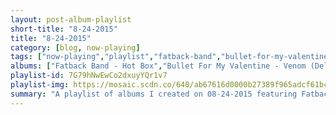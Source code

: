 ```yaml
---
layout: post-album-playlist
short-title: "8-24-2015"
title: "8-24-2015"
category: [blog, now-playing]
tags: ["now-playing","playlist","fatback-band","bullet-for-my-valentine","various-artists","the-world-is-a-beautiful-place-&-i-am-no-longer-afraid-to-die","the-octopus-project","wavves","dire-straits","b.r.gibson","various-artists","various-artists"]
albums: ["Fatback Band - Hot Box","Bullet For My Valentine - Venom (Deluxe Edition)","Various Artists - Stupid and Weird","The World Is A Beautiful Place & I Am No Longer Afraid To Die - Between Bodies","The Octopus Project - Hello, Avalanche","Wavves - King Of The Beach","Dire Straits - Brothers in Arms","b.r.gibson - Roads","Various Artists - English Graffiti (Deluxe)","Various Artists - Hello, I'm Johnny Cash"]
playlist-id: 7G79hNwEwCo2dxuyYQr1v7
playlist-img: https://mosaic.scdn.co/640/ab67616d0000b27389f965adcf61bcfd4c341baeab67616d0000b273b5836f92f626bb4fe05b016aab67616d0000b273bf26d4338c76da7520c0181aab67616d0000b273f44daf7ddb1c1762fbbb3c59
summary: "A playlist of albums I created on 08-24-2015 featuring Fatback Band, Bullet For My Valentine, Various Artists, The World Is A Beautiful Place & I Am No Longer Afraid To Die, The Octopus Project, Wavves, Dire Straits, b.r.gibson, Various Artists, and Various Artists"
---
```

